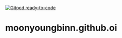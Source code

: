 [![Gitpod ready-to-code](https://img.shields.io/badge/Gitpod-ready--to--code-blue?logo=gitpod)](https://gitpod.io/#https://github.com/moonyoungbinn/moonyoungbinn.github.oi)

# moonyoungbinn.github.oi
